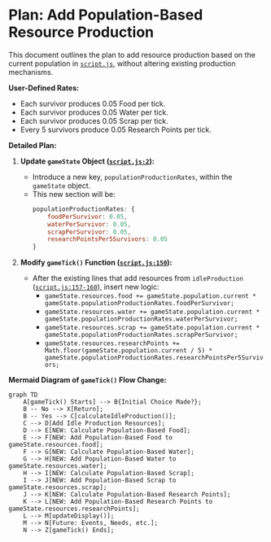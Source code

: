 # Plan: Add Population-Based Resource Production

This document outlines the plan to add resource production based on the current population in [`script.js`](script.js), without altering existing production mechanisms.

**User-Defined Rates:**
*   Each survivor produces 0.05 Food per tick.
*   Each survivor produces 0.05 Water per tick.
*   Each survivor produces 0.05 Scrap per tick.
*   Every 5 survivors produce 0.05 Research Points per tick.

**Detailed Plan:**

1.  **Update `gameState` Object ([`script.js:2`](script.js:2)):**
    *   Introduce a new key, `populationProductionRates`, within the `gameState` object.
    *   This new section will be:
        ```javascript
        populationProductionRates: {
            foodPerSurvivor: 0.05,
            waterPerSurvivor: 0.05,
            scrapPerSurvivor: 0.05,
            researchPointsPer5Survivors: 0.05
        }
        ```

2.  **Modify `gameTick()` Function ([`script.js:150`](script.js:150)):**
    *   After the existing lines that add resources from `idleProduction` ([`script.js:157-160`](script.js:157-160)), insert new logic:
        *   `gameState.resources.food += gameState.population.current * gameState.populationProductionRates.foodPerSurvivor;`
        *   `gameState.resources.water += gameState.population.current * gameState.populationProductionRates.waterPerSurvivor;`
        *   `gameState.resources.scrap += gameState.population.current * gameState.populationProductionRates.scrapPerSurvivor;`
        *   `gameState.resources.researchPoints += Math.floor(gameState.population.current / 5) * gameState.populationProductionRates.researchPointsPer5Survivors;`

**Mermaid Diagram of `gameTick()` Flow Change:**

```mermaid
graph TD
    A[gameTick() Starts] --> B{Initial Choice Made?};
    B -- No --> X[Return];
    B -- Yes --> C[calculateIdleProduction()];
    C --> D[Add Idle Production Resources];
    D --> E[NEW: Calculate Population-Based Food];
    E --> F[NEW: Add Population-Based Food to gameState.resources.food];
    F --> G[NEW: Calculate Population-Based Water];
    G --> H[NEW: Add Population-Based Water to gameState.resources.water];
    H --> I[NEW: Calculate Population-Based Scrap];
    I --> J[NEW: Add Population-Based Scrap to gameState.resources.scrap];
    J --> K[NEW: Calculate Population-Based Research Points];
    K --> L[NEW: Add Population-Based Research Points to gameState.resources.researchPoints];
    L --> M[updateDisplay()];
    M --> N[Future: Events, Needs, etc.];
    N --> Z[gameTick() Ends];